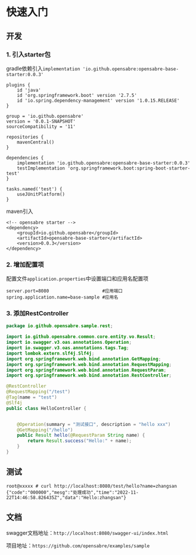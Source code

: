 # 快速入门

## 开发

### 1. 引入starter包

gradle依赖引入`implementation 'io.github.opensabre:opensabre-base-starter:0.0.3'`

```
plugins {
    id 'java'
    id 'org.springframework.boot' version '2.7.5'
    id 'io.spring.dependency-management' version '1.0.15.RELEASE'
}

group = 'io.github.opensabre'
version = '0.0.1-SNAPSHOT'
sourceCompatibility = '11'

repositories {
    mavenCentral()
}

dependencies {
    implementation 'io.github.opensabre:opensabre-base-starter:0.0.3'
    testImplementation 'org.springframework.boot:spring-boot-starter-test'
}

tasks.named('test') {
    useJUnitPlatform()
}

```

maven引入

```
<!-- opensabre starter -->
<dependency>
	<groupId>io.github.opensabre</groupId>
	<artifactId>opensabre-base-starter</artifactId>
	<version>0.0.3</version>
</dependency>
```

### 2. 增加配置项

配置文件`application.properties`中设置端口和应用名配置项

```
server.port=8080                    #应用端口
spring.application.name=base-sample #应用名
```

### 3. 添加RestController

```java
package io.github.opensabre.sample.rest;

import io.github.opensabre.common.core.entity.vo.Result;
import io.swagger.v3.oas.annotations.Operation;
import io.swagger.v3.oas.annotations.tags.Tag;
import lombok.extern.slf4j.Slf4j;
import org.springframework.web.bind.annotation.GetMapping;
import org.springframework.web.bind.annotation.RequestMapping;
import org.springframework.web.bind.annotation.RequestParam;
import org.springframework.web.bind.annotation.RestController;

@RestController
@RequestMapping("/test")
@Tag(name = "test")
@Slf4j
public class HelloController {


    @Operation(summary = "测试接口", description = "hello xxx")
    @GetMapping("/hello")
    public Result hello(@RequestParam String name) {
        return Result.success("Hello:" + name);
    }
}
```

## 测试

```shell
root@xxxxx # curl http://localhost:8080/test/hello?name=zhangsan
{"code":"000000","mesg":"处理成功","time":"2022-11-22T14:46:58.826435Z","data":"Hello:zhangsan"}
```

## 文档

swagger文档地址：`http://localhost:8080/swagger-ui/index.html`

项目地址：`https://github.com/opensabre/examples/sample`

